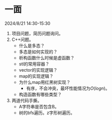 # 一面

2024/8/21 14:30-15:30

1. 项目问题，简历问题询问。
2. C++问题。
	- 什么是多态？
	- 多态是如何实现的？
	- 析构函数什么时候是虚函数？
	- stl的常用容器？
	- vector的实现逻辑？
	- map的实现逻辑？
	- 为什么map用红黑树实现？
		- 有序，不会冲突，最坏性能情况为$O(logn)$。
	- 构造函数有哪些类型？
1. 两道代码手撕。
	- A字符串是否包含B。
	- 树的bfs遍历。z字形树遍历。